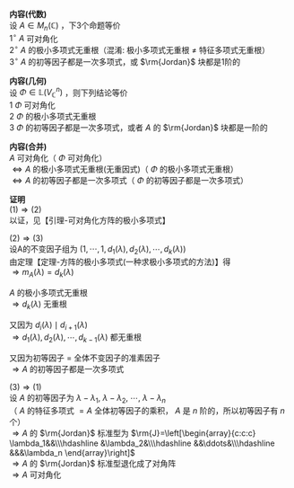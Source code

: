 **内容(代数)**  
设 $A\in M_n(\mathbb{C})$ ，下3个命题等价  
 $1^\circ\ A$ 可对角化  
 $2^\circ\ A$ 的极小多项式无重根（混淆: 极小多项式无重根 $\neq$ 特征多项式无重根）  
 $3^\circ\ A$ 的初等因子都是一次多项式，或 $\rm{Jordan}$ 块都是1阶的  
  
**内容(几何)**  
设 $\Phi\in\mathbb{L}(V_{\mathbb{C}}^n)$ ，则下列结论等价  
1  $\Phi$ 可对角化  
2  $\Phi$ 的极小多项式无重根  
3  $\Phi$ 的初等因子都是一次多项式，或者 $A$ 的 $\rm{Jordan}$ 块都是一阶的  
  
**内容(合并)**  
 $A$ 可对角化（ $\Phi$ 可对角化）  
 $\Leftrightarrow A$ 的极小多项式无重根(无重因式)（ $\Phi$ 的极小多项式无重根）  
 $\Leftrightarrow A$ 的初等因子都是一次多项式（ $\Phi$ 的初等因子都是一次多项式）  
  
**证明**  
 $(1)\Rightarrow(2)$  
以证，见【引理-可对角化方阵的极小多项式】  
  
 $(2)\Rightarrow(3)$  
设A的不变因子组为 $(1,\cdots,1,d_1(\lambda),d_2(\lambda),\cdots,d_k(\lambda))$  
由定理【定理-方阵的极小多项式(一种求极小多项式的方法)】得  
 $\Rightarrow m_A(\lambda)=d_k(\lambda)$  
  
 $A$ 的极小多项式无重根  
 $\Rightarrow d_k(\lambda)$ 无重根  
  
又因为 $d_i(\lambda)\mid d_{i+1}(\lambda)$  
 $\Rightarrow d_1(\lambda),d_2(\lambda),\cdots,d_{k-1}(\lambda)$ 都无重根  
  
又因为初等因子 $=$ 全体不变因子的准素因子  
 $\Rightarrow A$ 的初等因子都是一次多项式  
  
 $(3)\Rightarrow(1)$  
设 $A$ 的初等因子为 $\lambda-\lambda_1,\ \lambda-\lambda_2,\ \cdots,\ \lambda-\lambda_n$  
（ $A$ 的特征多项式 $=A$ 全体初等因子的乘积， $A$ 是 $n$ 阶的，所以初等因子有 $n$ 个）  
 $\Rightarrow A$ 的 $\rm{Jordan}$ 标准型为 $\rm{J}=\left[\begin{array}{c:c:c}  
\lambda_1&&\\\hdashline  
&\lambda_2&\\\hdashline  
&&\ddots&\\\hdashline  
&&&\lambda_n  
\end{array}\right]$  
 $\Rightarrow A$ 的 $\rm{Jordan}$ 标准型退化成了对角阵  
 $\Rightarrow A$ 可对角化  
